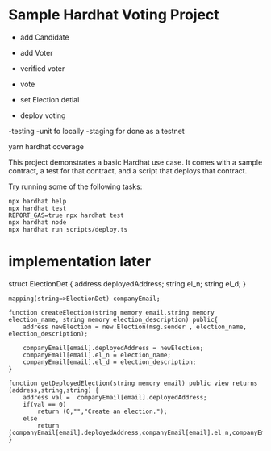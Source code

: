 # Sample Hardhat Voting Project

- add Candidate
- add Voter
- verified voter
- vote
- set Election detial

- deploy voting

-testing
 -unit  fo locally
 -staging for done as a testnet

 yarn hardhat coverage



 

This project demonstrates a basic Hardhat use case. It comes with a sample contract, a test for that contract, and a script that deploys that contract.

Try running some of the following tasks:

```shell
npx hardhat help
npx hardhat test
REPORT_GAS=true npx hardhat test
npx hardhat node
npx hardhat run scripts/deploy.ts
```


# implementation later
struct ElectionDet {
        address deployedAddress;
        string el_n;
        string el_d;
    }
    
    mapping(string=>ElectionDet) companyEmail;
    
    function createElection(string memory email,string memory election_name, string memory election_description) public{
        address newElection = new Election(msg.sender , election_name, election_description);
        
        companyEmail[email].deployedAddress = newElection;
        companyEmail[email].el_n = election_name;
        companyEmail[email].el_d = election_description;
    }
    
    function getDeployedElection(string memory email) public view returns (address,string,string) {
        address val =  companyEmail[email].deployedAddress;
        if(val == 0) 
            return (0,"","Create an election.");
        else
            return (companyEmail[email].deployedAddress,companyEmail[email].el_n,companyEmail[email].el_d);
    }